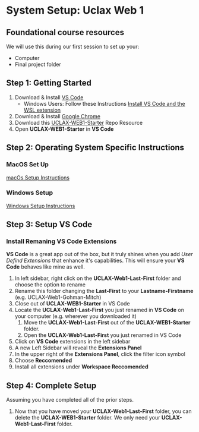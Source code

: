 # System Setup: Uclax Web 1

## Foundational course resources

We will use this during our first session to set up your:

-   Computer
-   Final project folder

## Step 1: Getting Started

1. Download & Install <a href="https://code.visualstudio.com/download" target="VSCodeDownload">VS Code</a>
    - Windows Users: Follow these Instructions <a href="https://learn.microsoft.com/en-us/windows/wsl/tutorials/wsl-vscode#install-vs-code-and-the-wsl-extension" target="VsCodeWithWSLSupport">Install VS Code and the WSL extension
      </a>
2. Download & Install <a href="https://www.google.com/chrome/" target="googleChrome">Google Chrome</a>
3. Download this [UCLAX-WEB1-Starter](https://github.com/uclax-web1-winter-2023/UCLAX-Web1-Starter/archive/refs/heads/master.zip) Repo Resource
4. Open **UCLAX-WEB1-Starter** in **VS Code**

## Step 2: Operating System Specific Instructions

### MacOS Set Up

<a href="./src/docs/macOs-Setup.md" target="macOsSpecificInstructions">macOs Setup Instructions</a>

### Windows Setup

<a href="./src/docs/Windows-Setup.md" target="winSpecificInstructions">Windows Setup Instructions</a>

## Step 3: Setup VS Code

### Install Remaning VS Code Extensions

**VS Code** is a great app out of the box, but it truly shines when you add _User Defind Extensions_ that enhance it's capabilities. This will ensure your **VS Code** behaves like mine as well.

1. In left sidebar, right click on the **UCLAX-Web1-Last-First** folder and choose the option to rename
2. Rename this folder changing the **Last-First** to your **Lastname-Firstname** (e.g. UCLAX-Web1-Gohman-Mitch)
3. Close out of **UCLAX-WEB1-Starter** in VS Code
4. Locate the **UCLAX-Web1-Last-First** you just renamed in **VS Code** on your computer (e.g. wherever you downloaded it)
    1. Move the **UCLAX-Web1-Last-First** out of the **UCLAX-WEB1-Starter** folder.
    2. Open the **UCLAX-Web1-Last-First** you just renamed in VS Code
5. Click on **VS Code** extensions in the left sidebar
6. A new Left Sidebar will reveal the **Extensions Panel**
7. In the upper right of the **Extensions Panel**, click the filter icon symbol
8. Choose **Reccomended**
9. Install all extensions under **Workspace Reccomended**

## Step 4: Complete Setup

Assuming you have completed all of the prior steps.

1. Now that you have moved your **UCLAX-Web1-Last-First** folder, you can delete the **UCLAX-WEB1-Starter** folder. We only need your **UCLAX-Web1-Last-First** folder.
